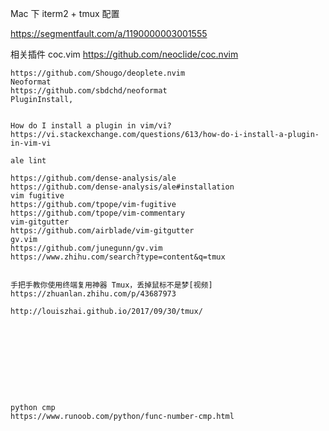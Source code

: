 
Mac 下 iterm2 + tmux 配置

https://segmentfault.com/a/1190000003001555

相关插件
    coc.vim
        https://github.com/neoclide/coc.nvim
    
    https://github.com/Shougo/deoplete.nvim
    Neoformat
    https://github.com/sbdchd/neoformat
    PluginInstall,


    How do I install a plugin in vim/vi?
    https://vi.stackexchange.com/questions/613/how-do-i-install-a-plugin-in-vim-vi

    ale lint

    https://github.com/dense-analysis/ale
    https://github.com/dense-analysis/ale#installation
    vim fugitive
    https://github.com/tpope/vim-fugitive
    https://github.com/tpope/vim-commentary
    vim-gitgutter
    https://github.com/airblade/vim-gitgutter
    gv.vim
    https://github.com/junegunn/gv.vim
    https://www.zhihu.com/search?type=content&q=tmux


    手把手教你使用终端复用神器 Tmux，丢掉鼠标不是梦[视频]
    https://zhuanlan.zhihu.com/p/43687973
    
    http://louiszhai.github.io/2017/09/30/tmux/










    python cmp
    https://www.runoob.com/python/func-number-cmp.html





